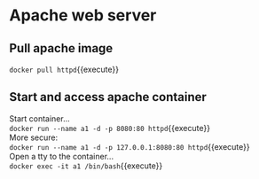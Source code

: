 
# Apache web server

## Pull apache image
`docker pull httpd`{{execute}}

## Start and access apache container
Start container...  
`docker run --name a1 -d -p 8080:80 httpd`{{execute}}  
More secure:  
`docker run --name a1 -d -p 127.0.0.1:8080:80 httpd`{{execute}}  
Open a tty to the container...  
`docker exec -it a1 /bin/bash`{{execute}}  
